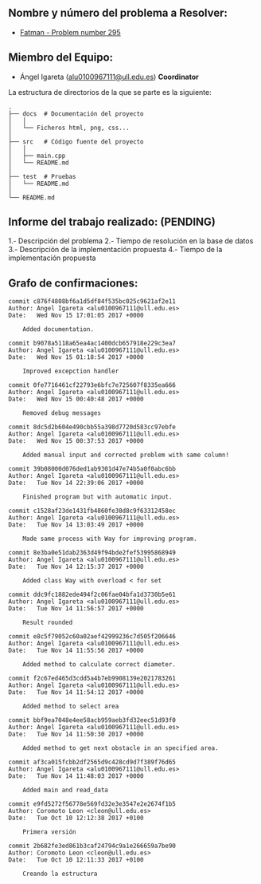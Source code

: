 ## Nombre y número del problema a Resolver: 
   * [Fatman - Problem number 295](https://uva.onlinejudge.org/index.php?option=com_onlinejudge&Itemid=8&page=show_problem&category=4&problem=231&mosmsg=Submission+received+with+ID+20346844)

## Miembro del Equipo:
   * Ángel Igareta (alu0100967111@ull.edu.es) **Coordinator**

La estructura de directorios de la que se parte es la siguiente:

```
.
├── docs  # Documentación del proyecto
│   │
│   └── Ficheros html, png, css...
│
├── src   # Código fuente del proyecto
│   │
│   ├── main.cpp
│   └── README.md
│
├── test  # Pruebas
│   └── README.md
│    
└── README.md
```

## Informe del trabajo realizado: (PENDING)

1.- Descripción del problema
2.- Tiempo de resolución en la base de datos 
3.- Descripción de la implementación propuesta
4.- Tiempo de la implementación propuesta 


## Grafo de confirmaciones:

```
commit c876f4808bf6a1d5df84f535bc025c9621af2e11
Author: Angel Igareta <alu0100967111@ull.edu.es>
Date:   Wed Nov 15 17:01:05 2017 +0000

    Added documentation.

commit b9078a5118a65ea4ac1400dcb657918e229c3ea7
Author: Angel Igareta <alu0100967111@ull.edu.es>
Date:   Wed Nov 15 01:18:54 2017 +0000

    Improved excepction handler

commit 0fe7716461cf22793e6bfc7e725607f8335ea666
Author: Angel Igareta <alu0100967111@ull.edu.es>
Date:   Wed Nov 15 00:40:48 2017 +0000

    Removed debug messages

commit 8dc5d2b604e490cbb55a398d7720d583cc97ebfe
Author: Angel Igareta <alu0100967111@ull.edu.es>
Date:   Wed Nov 15 00:37:53 2017 +0000

    Added manual input and corrected problem with same column!

commit 39b08000d076ded1ab9301d47e74b5a0f0abc6bb
Author: Angel Igareta <alu0100967111@ull.edu.es>
Date:   Tue Nov 14 22:39:06 2017 +0000

    Finished program but with automatic input.

commit c1528af23de1431fb4860fe38d8c9f63312458ec
Author: Angel Igareta <alu0100967111@ull.edu.es>
Date:   Tue Nov 14 13:03:49 2017 +0000

    Made same process with Way for improving program.

commit 8e3ba0e51dab2363d49f94bde2fef53995868949
Author: Angel Igareta <alu0100967111@ull.edu.es>
Date:   Tue Nov 14 12:15:37 2017 +0000

    Added class Way with overload < for set

commit ddc9fc1882ede494f2c06fae04bfa1d3730b5e61
Author: Angel Igareta <alu0100967111@ull.edu.es>
Date:   Tue Nov 14 11:56:57 2017 +0000

    Result rounded

commit e8c5f79052c60a02aef42999236c7d505f206646
Author: Angel Igareta <alu0100967111@ull.edu.es>
Date:   Tue Nov 14 11:55:56 2017 +0000

    Added method to calculate correct diameter.

commit f2c67ed465d3cdd5a4b7eb9908139e2021783261
Author: Angel Igareta <alu0100967111@ull.edu.es>
Date:   Tue Nov 14 11:54:12 2017 +0000

    Added method to select area

commit bbf9ea7048e4ee58acb959aeb3fd32eec51d93f0
Author: Angel Igareta <alu0100967111@ull.edu.es>
Date:   Tue Nov 14 11:50:30 2017 +0000

    Added method to get next obstacle in an specified area.

commit af3ca015fcbb2df2565d9c428cd9d7f389f76d65
Author: Angel Igareta <alu0100967111@ull.edu.es>
Date:   Tue Nov 14 11:48:03 2017 +0000

    Added main and read_data

commit e9fd5272f56778e569fd32e3e3547e2e2674f1b5
Author: Coromoto Leon <cleon@ull.edu.es>
Date:   Tue Oct 10 12:12:38 2017 +0100

    Primera versión

commit 2b682fe3ed861b3caf24794c9a1e266659a7be90
Author: Coromoto Leon <cleon@ull.edu.es>
Date:   Tue Oct 10 12:11:33 2017 +0100

    Creando la estructura
```
